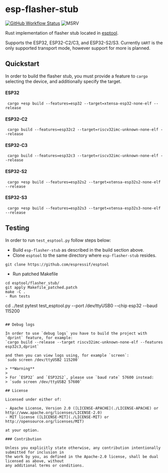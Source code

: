 # esp-flasher-stub

[![GitHub Workflow Status](https://github.com/esp-rs/esp-println/actions/workflows/ci.yml/badge.svg)](https://github.com/esp-rs/esp-println/actions/workflows/ci.yml)
![MSRV](https://img.shields.io/badge/MSRV-1.60-blue?labelColor=1C2C2E&logo=Rust&style=flat-square)

Rust implementation of flasher stub located in [esptool](https://github.com/espressif/esptool/).

Supports the ESP32, ESP32-C2/C3, and ESP32-S2/S3. Currently `UART` is the only supported transport mode, however support for more is planned.

## Quickstart

In order to build the flasher stub, you must provide a feature to `cargo` selecting the device, and additionally specify the target.

#### ESP32

```
 cargo +esp build --features=esp32 --target=xtensa-esp32-none-elf --release
```

#### ESP32-C2

```
 cargo build --features=esp32c2 --target=riscv32imc-unknown-none-elf --release
```

#### ESP32-C3

```
 cargo build --features=esp32c3 --target=riscv32imc-unknown-none-elf --release
```

#### ESP32-S2

```
 cargo +esp build --features=esp32s2 --target=xtensa-esp32s2-none-elf --release
```

#### ESP32-S3

```
 cargo +esp build --features=esp32s3 --target=xtensa-esp32s3-none-elf --release
```

## Testing

In order to run `test_esptool.py` follow steps below:

- Build `esp-flasher-stub` as described in the build section above.
- Clone `esptool` to the same directory where `esp-flasher-stub` resides.

```
git clone https://github.com/espressif/esptool
```

- Run patched Makefile

```
cd esptool/flasher_stub/
git apply Makefile_patched.patch
make -C .
- Run tests

```
cd ../test
pytest test_esptool.py --port /dev/ttyUSB0 --chip esp32 --baud 115200
```

## Debug logs

In order to use `debug logs` you have to build the project with `dprint` feature, for example:
`cargo build --release --target riscv32imc-unknown-none-elf --features esp32c3,dprint`

and then you can view logs using, for example `screen`:
`sudo screen /dev/ttyUSB2 115200`

> **Warning**
>
> For `ESP32` and `ESP32S2`, please use `baud rate` 57600 instead:
> `sudo screen /dev/ttyUSB2 57600`

## License

Licensed under either of:

- Apache License, Version 2.0 ([LICENSE-APACHE](./LICENSE-APACHE) or http://www.apache.org/licenses/LICENSE-2.0)
- MIT license ([LICENSE-MIT](./LICENSE-MIT) or http://opensource.org/licenses/MIT)

at your option.

### Contribution

Unless you explicitly state otherwise, any contribution intentionally submitted for inclusion in
the work by you, as defined in the Apache-2.0 license, shall be dual licensed as above, without
any additional terms or conditions.
